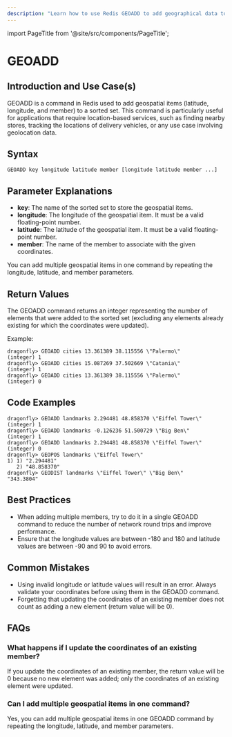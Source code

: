 ```yaml
---
description: "Learn how to use Redis GEOADD to add geographical data to your Redis database by defining latitude and longitude."
---
```


import PageTitle from '@site/src/components/PageTitle';

# GEOADD

<PageTitle title="Redis GEOADD Explained (Better Than Official Docs)" />

## Introduction and Use Case(s)

GEOADD is a command in Redis used to add geospatial items (latitude, longitude, and member) to a sorted set. This command is particularly useful for applications that require location-based services, such as finding nearby stores, tracking the locations of delivery vehicles, or any use case involving geolocation data.

## Syntax

```
GEOADD key longitude latitude member [longitude latitude member ...]
```

## Parameter Explanations

- **key**: The name of the sorted set to store the geospatial items.
- **longitude**: The longitude of the geospatial item. It must be a valid floating-point number.
- **latitude**: The latitude of the geospatial item. It must be a valid floating-point number.
- **member**: The name of the member to associate with the given coordinates.

You can add multiple geospatial items in one command by repeating the longitude, latitude, and member parameters.

## Return Values

The GEOADD command returns an integer representing the number of elements that were added to the sorted set (excluding any elements already existing for which the coordinates were updated).

Example:

```cli
dragonfly> GEOADD cities 13.361389 38.115556 \"Palermo\"
(integer) 1
dragonfly> GEOADD cities 15.087269 37.502669 \"Catania\"
(integer) 1
dragonfly> GEOADD cities 13.361389 38.115556 \"Palermo\"
(integer) 0
```

## Code Examples

```cli
dragonfly> GEOADD landmarks 2.294481 48.858370 \"Eiffel Tower\"
(integer) 1
dragonfly> GEOADD landmarks -0.126236 51.500729 \"Big Ben\"
(integer) 1
dragonfly> GEOADD landmarks 2.294481 48.858370 \"Eiffel Tower\"
(integer) 0
dragonfly> GEOPOS landmarks \"Eiffel Tower\"
1) 1) "2.294481"
   2) "48.858370"
dragonfly> GEODIST landmarks \"Eiffel Tower\" \"Big Ben\"
"343.3804"
```

## Best Practices

- When adding multiple members, try to do it in a single GEOADD command to reduce the number of network round trips and improve performance.
- Ensure that the longitude values are between -180 and 180 and latitude values are between -90 and 90 to avoid errors.

## Common Mistakes

- Using invalid longitude or latitude values will result in an error. Always validate your coordinates before using them in the GEOADD command.
- Forgetting that updating the coordinates of an existing member does not count as adding a new element (return value will be 0).

## FAQs

### What happens if I update the coordinates of an existing member?

If you update the coordinates of an existing member, the return value will be 0 because no new element was added; only the coordinates of an existing element were updated.

### Can I add multiple geospatial items in one command?

Yes, you can add multiple geospatial items in one GEOADD command by repeating the longitude, latitude, and member parameters.
